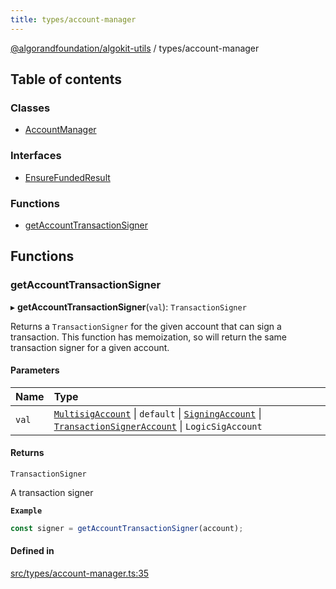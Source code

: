 ```yaml
---
title: types/account-manager
---
```


[@algorandfoundation/algokit-utils](/reference/algokit-utils-ts/api/readme/) / types/account-manager

## Table of contents

### Classes

- [AccountManager](/reference/algokit-utils-ts/api/classes/types_account_manageraccountmanager/)

### Interfaces

- [EnsureFundedResult](/reference/algokit-utils-ts/api/interfaces/types_account_managerensurefundedresult/)

### Functions

- [getAccountTransactionSigner](#getaccounttransactionsigner)

## Functions

### getAccountTransactionSigner

▸ **getAccountTransactionSigner**(`val`): `TransactionSigner`

Returns a `TransactionSigner` for the given account that can sign a transaction.
This function has memoization, so will return the same transaction signer for a given account.

#### Parameters

| Name  | Type                                                                                                                                                                                                                                                                                                                                        |
| :---- | :------------------------------------------------------------------------------------------------------------------------------------------------------------------------------------------------------------------------------------------------------------------------------------------------------------------------------------------ |
| `val` | [`MultisigAccount`](/reference/algokit-utils-ts/api/classes/types_accountmultisigaccount/) \| `default` \| [`SigningAccount`](/reference/algokit-utils-ts/api/classes/types_accountsigningaccount/) \| [`TransactionSignerAccount`](/reference/algokit-utils-ts/api/interfaces/types_accounttransactionsigneraccount/) \| `LogicSigAccount` |

#### Returns

`TransactionSigner`

A transaction signer

**`Example`**

```typescript
const signer = getAccountTransactionSigner(account);
```

#### Defined in

[src/types/account-manager.ts:35](https://github.com/algorandfoundation/algokit-utils-ts/blob/main/src/types/account-manager.ts#L35)
